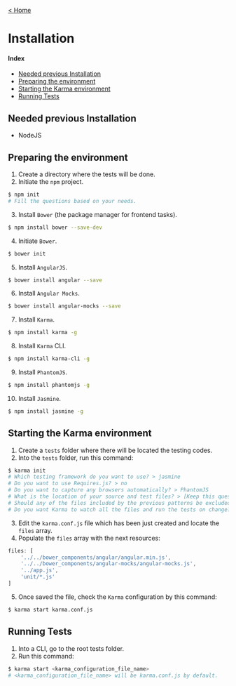 [< Home](../README.md)

# Installation

#### Index

* [Needed previous Installation](#needed-previous-installation)
* [Preparing the environment](#preparing-the-environment)
* [Starting the Karma environment](#starting-karma-environment)
* [Running Tests](#running-tests)

<a name="needed-previous-installation"></a>
## Needed previous Installation

* NodeJS

<a name="preparing-the-environment"></a>
## Preparing the environment

1. Create a directory where the tests will be done.
2. Initiate the `npm` project.

  ```sh
  $ npm init
  # Fill the questions based on your needs.
  ```
3. Install `Bower` (the package manager for frontend tasks).

  ```sh
  $ npm install bower --save-dev
  ```
4. Initiate `Bower`.

  ```sh
  $ bower init
  ```
5. Install `AngularJS`.

  ```sh
  $ bower install angular --save
  ```
6. Install `Angular Mocks`.

  ```sh
  $ bower install angular-mocks --save
  ```
7. Install `Karma`.

  ```sh
  $ npm install karma -g
  ```
8. Install `Karma` CLI.

  ```sh
  $ npm install karma-cli -g
  ```
9. Install `PhantomJS`.

  ```sh
  $ npm install phantomjs -g
  ```
10. Install `Jasmine`.

  ```sh
  $ npm install jasmine -g
  ```

<a name="starting-karma-environment"></a>
## Starting the Karma environment

1. Create a `tests` folder where there will be located the testing codes.
2. Into the `tests` folder, run this command:

  ```sh
  $ karma init
  # Which testing framework do you want to use? > jasmine
  # Do you want to use Requires.js? > no
  # Do you want to capture any browsers automatically? > PhantomJS
  # What is the location of your source and test files? > [Keep this question in blank]
  # Should any of the files included by the previous patterns be excluded? > [Keep this question in blank]
  # Do you want Karma to watch all the files and run the tests on change? > yes
  ```
3. Edit the `karma.conf.js` file which has been just created and locate the `files` array.
4. Populate the `files` array with the next resources:

  ```js
  files: [
      '../../bower_components/angular/angular.min.js',
      '../../bower_components/angular-mocks/angular-mocks.js',
      '../app.js',
      'unit/*.js'
  ]
  ```
5. Once saved the file, check the `Karma` configuration by this command:

  ```sh
  $ karma start karma.conf.js
  ```

<a name="running-tests"></a>
## Running Tests

1. Into a CLI, go to the root tests folder.
2. Run this command:

  ```sh
  $ karma start <karma_configuration_file_name>
  # <karma_configuration_file_name> will be karma.conf.js by default.
  ```
